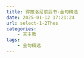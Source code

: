 ```yaml
---
title: 得撒洛尼前后书-金句精选
date: 2025-01-12 17:21:24
url: select-1-2Thes
categories: 
    - 天主教
tags:
    - 金句精选
---
```

